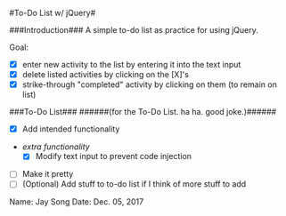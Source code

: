 #To-Do List w/ jQuery#

###Introduction###
A simple to-do list as practice for using jQuery.

Goal:
- [x] enter new activity to the list by entering it into the text input
- [x] delete listed activities by clicking on the \[X]'s
- [x] strike-through "completed" activity by clicking on them (to remain on list)

###To-Do List###
######(for the To-Do List. ha ha. good joke.)######
- [x] Add intended functionality
- *extra functionality*
	- [x] Modify text input to prevent code injection
- [ ] Make it pretty
- [ ] \(Optional) Add stuff to to-do list if I think of more stuff to add 

Name: Jay Song
Date: Dec. 05, 2017
